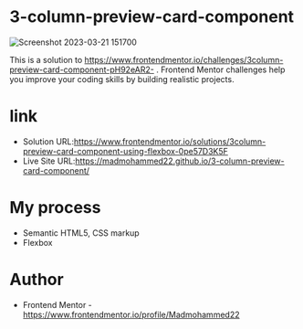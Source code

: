# 3-column-preview-card-component
![Screenshot 2023-03-21 151700](https://user-images.githubusercontent.com/121677014/226652856-a88176c6-2433-4413-8c91-02c033c73d13.png)


This is a solution to https://www.frontendmentor.io/challenges/3column-preview-card-component-pH92eAR2- . Frontend Mentor challenges help you improve your coding skills by building realistic projects.

# link
- Solution URL:https://www.frontendmentor.io/solutions/3column-preview-card-component-using-flexbox-0pe57D3K5F
- Live Site URL:https://madmohammed22.github.io/3-column-preview-card-component/

# My process
- Semantic HTML5, CSS markup
- Flexbox

# Author
- Frontend Mentor -https://www.frontendmentor.io/profile/Madmohammed22
